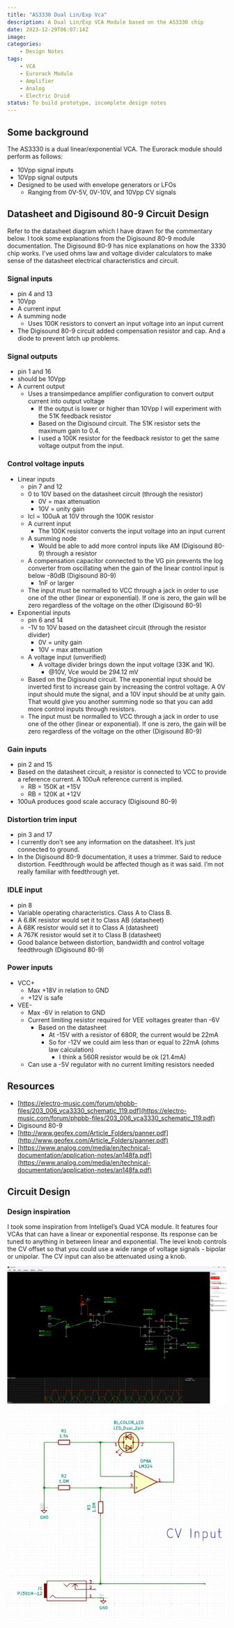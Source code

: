```yaml
---
title: "AS3330 Dual Lin/Exp Vca"
description: A Dual Lin/Exp VCA Module based on the AS3330 chip
date: 2023-12-29T06:07:14Z
image: 
categories:
    - Design Notes
tags:
    - VCA
    - Eurorack Module
    - Amplifier
    - Analog
    - Electric Druid
status: To build prototype, incomplete design notes
---
```


## Some background

The AS3330 is a dual linear/exponential VCA.
The Eurorack module should perform as follows:

- 10Vpp signal inputs
- 10Vpp signal outputs
- Designed to be used with envelope generators or LFOs
  - Ranging from 0V-5V, 0V-10V, and 10Vpp CV signals

## Datasheet and Digisound 80-9 Circuit Design

Refer to the datasheet diagram which I have drawn for the commentary below. I took some explanations from the Digisound 80-9 module documentation. The Digisound 80-9 has nice explanations on how the 3330 chip works. I’ve used ohms law and voltage divider calculators to make sense of the datasheet electrical characteristics and circuit.

### Signal inputs

- pin 4 and 13
- 10Vpp
- A current input
- A summing node
  - Uses 100K resistors to convert an input voltage into an input current
- The Digisound 80-9 circuit added compensation resistor and cap. And a diode to prevent latch up problems.

### Signal outputs

- pin 1 and 16
- should be 10Vpp
- A current output
  - Uses a transimpedance amplifier configuration to convert output current into output voltage
    - If the output is lower or higher than 10Vpp I will experiment with the 51K feedback resistor
    - Based on the Digisound circuit. The 51K resistor sets the maximum gain to 0.4.
    - I used a 100K resistor for the feedback resistor to get the same voltage output from the input.

### Control voltage inputs

- Linear inputs
  - pin 7 and 12
  - 0 to 10V based on the datasheet circuit (through the resistor)
    - 0V = max attenuation
    - 10V = unity gain
  - Icl = 100uA at 10V through the 100K resistor
  - A current input
    - The 100K resistor converts the input voltage into an input current
  - A summing node
    - Would be able to add more control inputs like AM (Digisound 80-9) through a resistor
  - A compensation capacitor connected to the VG pin prevents the log converter from oscillating when the gain of the linear control input is below -80dB (Digisound 80-9)
    - 1nF or larger
  - The input must be normalled to VCC through a jack in order to use one of the other (linear or exponential). If one is zero, the gain will be zero regardless of the voltage on the other (Digisound 80-9)
- Exponential inputs
  - pin 6 and 14
  - -1V to 10V based on the datasheet circuit (through the resistor divider)
    - 0V = unity gain
    - 10V = max attenuation
  - A voltage input (unverified)
    - A voltage divider brings down the input voltage (33K and 1K).
      - @10V, Vce would be 294.12 mV
  - Based on the Digisound circuit. The exponential input should be inverted first to increase gain by increasing the control voltage. A 0V input should mute the signal, and a 10V input should be at unity gain. That would give you another summing node so that you can add more control inputs through resistors.
  - The input must be normalled to VCC through a jack in order to use one of the other (linear or exponential). If one is zero, the gain will be zero regardless of the voltage on the other (Digisound 80-9)

### Gain inputs

- pin 2 and 15
- Based on the datasheet circuit, a resistor is connected to VCC to provide a reference current. A 100uA reference current is implied.
  - RB = 150K at +15V
  - RB = 120K at +12V
- 100uA produces good scale accuracy (Digisound 80-9)

### Distortion trim input

- pin 3 and 17
- I currently don’t see any information on the datasheet. It’s just connected to ground.
- In the Digisound 80-9 documentation, it uses a trimmer. Said to reduce distortion. Feedthrough would be affected though as it was said. I’m not really familiar with feedthrough yet.

### IDLE input

- pin 8
- Variable operating characteristics. Class A to Class B.
- A 6.8K resistor would set it to Class AB (datasheet)
- A 68K resistor would set it to Class A (datasheet)
- A 767K resistor would set it to Class B (datasheet)
- Good balance between distortion, bandwidth and control voltage feedthrough (Digisound 80-9)

### Power inputs

- VCC+
  - Max +18V in relation to GND
  - +12V is safe
- VEE-
  - Max -6V in relation to GND
  - Current limiting resistor required for VEE voltages greater than -6V
    - Based on the datasheet
      - At -15V with a resistor of 680R, the current would be 22mA
      - So for -12V we could aim less than or equal to 22mA (ohms law calculation)
        - I think a 560R resistor would be ok (21.4mA)
  - Can use a -5V regulator with no current limiting resistors needed

## Resources

- [https://electro-music.com/forum/phpbb-files/203_006_vca3330_schematic_119.pdf](https://electro-music.com/forum/phpbb-files/203_006_vca3330_schematic_119.pdf)
- Digisound 80-9
- [http://www.geofex.com/Article_Folders/panner.pdf](http://www.geofex.com/Article_Folders/panner.pdf)
- [https://www.analog.com/media/en/technical-documentation/application-notes/an148fa.pdf](https://www.analog.com/media/en/technical-documentation/application-notes/an148fa.pdf)

## Circuit Design

### Design inspiration

I took some inspiration from Intelligel’s Quad VCA module. It features four VCAs that can have a linear or exponential response. Its response can be tuned to anything in between linear and exponential. The level knob controls the CV offset so that you could use a wide range of voltage signals - bipolar or unipolar. The CV input can also be attenuated using a knob.
  
![lin_exp_cv_circuit_sim](lin_exp_cv_circuit_sim.png)

![bi_color_led_cv_input_driver](bi_color_led_cv_input_driver.png)
